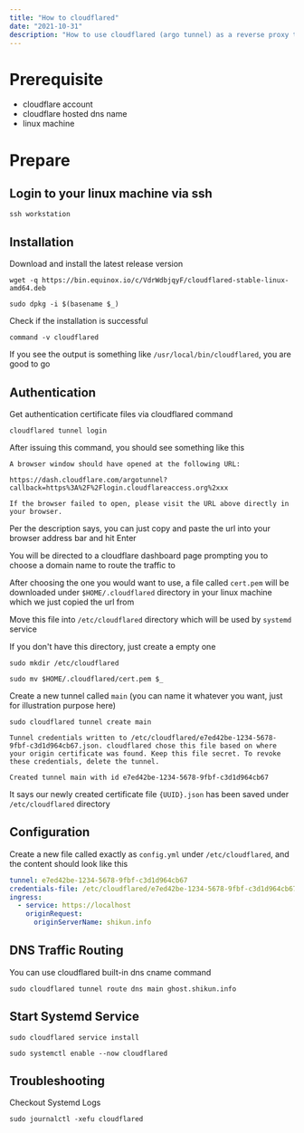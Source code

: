 ```yaml
---
title: "How to cloudflared"
date: "2021-10-31"
description: "How to use cloudflared (argo tunnel) as a reverse proxy to bypass CGNAT"
---
```


# Prerequisite

- cloudflare account
- cloudflare hosted dns name
- linux machine

# Prepare

## Login to your linux machine via ssh

```shell
ssh workstation
```

## Installation

Download and install the latest release version

```shell
wget -q https://bin.equinox.io/c/VdrWdbjqyF/cloudflared-stable-linux-amd64.deb

sudo dpkg -i $(basename $_)
```

Check if the installation is successful

```shell
command -v cloudflared
```

If you see the output is something like `/usr/local/bin/cloudflared`, you are good to go

## Authentication

Get authentication certificate files via cloudflared command

```shell
cloudflared tunnel login
```

After issuing this command, you should see something like this

```
A browser window should have opened at the following URL:

https://dash.cloudflare.com/argotunnel?callback=https%3A%2F%2Flogin.cloudflareaccess.org%2xxx

If the browser failed to open, please visit the URL above directly in your browser.
```

Per the description says, you can just copy and paste the url into your browser address bar and hit Enter

You will be directed to a cloudflare dashboard page prompting you to choose a domain name to route the traffic to

After choosing the one you would want to use, a file called `cert.pem` will be downloaded under `$HOME/.cloudflared` directory in your linux machine which we just copied the url from

Move this file into `/etc/cloudflared` directory which will be used by `systemd` service

If you don't have this directory, just create a empty one

```shell
sudo mkdir /etc/cloudflared

sudo mv $HOME/.cloudflared/cert.pem $_
```

Create a new tunnel called `main` (you can name it whatever you want, just for illustration purpose here)

```shell
sudo cloudflared tunnel create main
```

```
Tunnel credentials written to /etc/cloudflared/e7ed42be-1234-5678-9fbf-c3d1d964cb67.json. cloudflared chose this file based on where your origin certificate was found. Keep this file secret. To revoke these credentials, delete the tunnel.

Created tunnel main with id e7ed42be-1234-5678-9fbf-c3d1d964cb67
```

It says our newly created certificate file `{UUID}.json` has been saved under `/etc/cloudflared` directory

## Configuration

Create a new file called exactly as `config.yml` under `/etc/cloudflared`, and the content should look like this

```yaml
tunnel: e7ed42be-1234-5678-9fbf-c3d1d964cb67
credentials-file: /etc/cloudflared/e7ed42be-1234-5678-9fbf-c3d1d964cb67.json
ingress:
  - service: https://localhost
    originRequest:
      originServerName: shikun.info
```

## DNS Traffic Routing

You can use cloudflared built-in dns cname command

```shell
sudo cloudflared tunnel route dns main ghost.shikun.info
```

## Start Systemd Service

```shell
sudo cloudflared service install

sudo systemctl enable --now cloudflared
```

## Troubleshooting

Checkout Systemd Logs

```shell
sudo journalctl -xefu cloudflared
```

